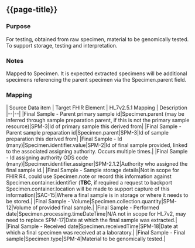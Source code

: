 ## {{page-title}}

### Purpose
For testing, obtained from raw specimen, material to be genomically tested.
To support storage, testing and interpretation.

### Notes
Mapped to Specimen.
It is expected extracted specimens will be additional specimens referencing the parent specimen via the Specimen.parent field.

### Mapping
| Source Data item | Target FHIR Element | HL7v2.5.1 Mapping | Description 
|--|--|
|Final Sample - Parent primary sample id|Specimen.parent (may be inferred through sample preparation parent, if this is not the primary sample resource)|SPM-3|Id of primary sample this derived from|
|Final Sample - Parent sample preparation id|Specimen.parent|SPM-3|Id of sample preparation this derived from|
|Final Sample - Id (many)|Specimen.identifier.value|SPM-2|Id of final sample provided, linked to the associated assigning authority. Occurs multiple times.|
|Final Sample - Id assigning authority ODS code (many)|Specimen.identifier.assigner|SPM-2.1.2|Authority who assigned the final sample id.|
|Final Sample - Sample storage details|Not in scope for FHIR R4, could use Specimen.note or record this information against Specimen.container.identifier (**TBC**, if required a request to backport Specimen.container.location will be made to support capture of this information)|SAC-15|Where a final sample is in storage or where it needs to be stored.|
|Final Sample - Volume|Specimen.collection.quantity|SPM-12|Volume of provided final sample.|
|Final Sample - Performed date|Specimen.processing.timeDateTime|N/A not in scope for HL7v2, may need to replace SPM-17|Date at which the final sample was extracted.|
|Final Sample - Received date|Specimen.receivedTime|SPM-18|Date at which a final specimen was received at a laboratory.|
|Final Sample - Final sample|Specimen.type|SPM-4|Material to be genomically tested.|

<!--
|Extracted specimen - Type|Specimen.type **Note: The ValueSet for this field is pending review to align with MDSv1.03**|SPM-4|Tissue of origin.|
|Extracted specimen - State|Specimen.condition **Note: The ValueSet for this field is pending review to align with MDSv1.03**|SPM-24|How has the specimen been preserved/fixed.|
|Extracted specimen - Extracted date|Specimen.processing.timeDateTime where Specimen.processing.procedure = 62972009, alternatively, could use Specimen.collection.collectedDateTime for the new Specimen|OBR-7 attached to processing procedure in SAC-30|Date at which a specimen was extracted from a previous specimen.|
|Extracted specimen - Id assigning authority ODS code (many)|Specimen.identifier.assigner|SPM-2.1.2|Authority who assigned the specimen id.|
|Extracted specimen - Id (many)|Specimen.identifier.value|SPM-2|Id of sample provided linked to the previously stated assigning authority. Occurs multiple times.|
|Extracted specimen - Location details|Not in scope for FHIR r4, could be attached to Tasks assigned to particular organizations, see also location details field under Raw Specimen/Biopsy|SAC-15|Where a raw specimen is in storage and not provided with a request.|
|Extracted specimen - Additional specimen information|Observation resources referencing Specimen for coded information or Specimen.note|OBX segments attached to SPM|Raw specimen/biopsy - Additional specimen/biopsy information.|
|Extracted specimen - Sample well identifier|Specimen.container.identifier|SAC-3|Id of the sample well.|
-->